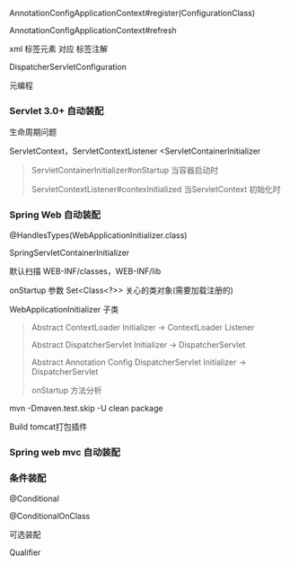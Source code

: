 AnnotationConfigApplicationContext#register(ConfigurationClass)

AnnotationConfigApplicationContext#refresh

xml  标签元素   对应   标签注解

DispatcherServletConfiguration

元编程



### Servlet 3.0+ 自动装配

生命周期问题

ServletContext，ServletContextListener <ServletContainerInitializer

> ServletContainerInitializer#onStartup 当容器启动时
>
>  ServletContextListener#contexInitialized  当ServletContext 初始化时

### Spring Web 自动装配

@HandlesTypes(WebApplicationInitializer.class)

SpringServletContainerInitializer

默认扫描 WEB-INF/classes，WEB-INF/lib

onStartup  参数 Set<Class<?>> 关心的类对象(需要加载注册的)

WebApplicationInitializer 子类 

> Abstract ContextLoader Initializer  -> ContextLoader  Listener
>
> Abstract DispatcherServlet Initializer ->  DispatcherServlet 
>
> Abstract  Annotation Config DispatcherServlet  Initializer  ->  DispatcherServlet 
>
> onStartup 方法分析



mvn -Dmaven.test.skip -U clean package

Build   tomcat打包插件



### Spring web mvc 自动装配



### 条件装配

@Conditional

@ConditionalOnClass

可选装配

Qualifier

